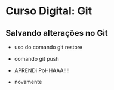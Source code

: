 
# Curso Digital: Git

## Salvando alterações no Git

* uso do comando git restore

* comando git push

* APRENDi PoHHAAA!!!!

* novamente

